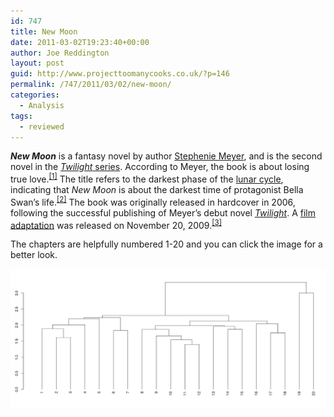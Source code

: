 ```yaml
---
id: 747
title: New Moon
date: 2011-03-02T19:23:40+00:00
author: Joe Reddington
layout: post
guid: http://www.projecttoomanycooks.co.uk/?p=146
permalink: /747/2011/03/02/new-moon/
categories:
  - Analysis
tags:
  - reviewed
---
```

_**New Moon**_ is a fantasy novel by author [Stephenie Meyer](http://en.wikipedia.org/wiki/Stephenie_Meyer), and is the second novel in the [_Twilight_ series](http://en.wikipedia.org/wiki/Twilight_%28series%29 "Twilight (series)"). According to Meyer, the book is about losing true love.<sup id="cite_ref-Interview_0-0"><a href="http://en.wikipedia.org/wiki/New_Moon_%28novel%29#cite_note-Interview-0">[1]</a></sup> The title refers to the darkest phase of the [lunar cycle](http://en.wikipedia.org/wiki/Lunar_phase "Lunar phase"), indicating that _New Moon_ is about the darkest time of protagonist Bella Swan&#8217;s life.<sup id="cite_ref-FAQ_1-0"><a href="http://en.wikipedia.org/wiki/New_Moon_%28novel%29#cite_note-FAQ-1">[2]</a></sup> The book was originally released in hardcover in 2006, following the successful publishing of Meyer&#8217;s debut novel _[Twilight](http://en.wikipedia.org/wiki/Twilight_%28novel%29 "Twilight (novel)")_. A [film adaptation](http://en.wikipedia.org/wiki/The_Twilight_Saga:_New_Moon "The Twilight Saga: New Moon") was released on November 20, 2009.<sup id="cite_ref-EW_2-0"><a href="http://en.wikipedia.org/wiki/New_Moon_%28novel%29#cite_note-EW-2">[3]</a></sup>

The chapters are helpfully numbered 1-20 and you can click the image for a better look.

![Alt text](/assets/uploads/2011/03/Screenshot-2019-02-18-11.08.20.png)

